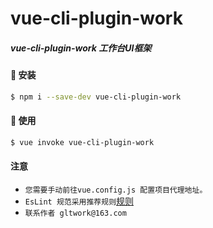 # vue-cli-plugin-work

##### vue-cli-plugin-work 工作台UI框架

#### 🚀 安装
```bash
$ npm i --save-dev vue-cli-plugin-work
```

#### 🚀 使用
```bash
$ vue invoke vue-cli-plugin-work
```

#### 注意
- `您需要手动前往vue.config.js 配置项目代理地址。` 
- `EsLint 规范采用推荐规则`[规则](http://eslint.cn/docs/rules/)
- `联系作者 gltwork@163.com`

